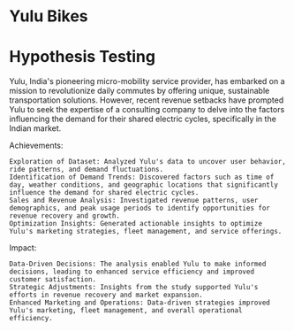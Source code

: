 # Yulu Bikes 
# Hypothesis Testing

Yulu, India's pioneering micro-mobility service provider, has embarked on a mission to
revolutionize daily commutes by offering unique, sustainable transportation solutions.
However, recent revenue setbacks have prompted Yulu to seek the expertise of a consulting
company to delve into the factors influencing the demand for their shared electric cycles,
specifically in the Indian market.

Achievements:

    Exploration of Dataset: Analyzed Yulu's data to uncover user behavior, ride patterns, and demand fluctuations.
    Identification of Demand Trends: Discovered factors such as time of day, weather conditions, and geographic locations that significantly influence the demand for shared electric cycles.
    Sales and Revenue Analysis: Investigated revenue patterns, user demographics, and peak usage periods to identify opportunities for revenue recovery and growth.
    Optimization Insights: Generated actionable insights to optimize Yulu's marketing strategies, fleet management, and service offerings.

Impact:

    Data-Driven Decisions: The analysis enabled Yulu to make informed decisions, leading to enhanced service efficiency and improved customer satisfaction.
    Strategic Adjustments: Insights from the study supported Yulu's efforts in revenue recovery and market expansion.
    Enhanced Marketing and Operations: Data-driven strategies improved Yulu's marketing, fleet management, and overall operational efficiency.
